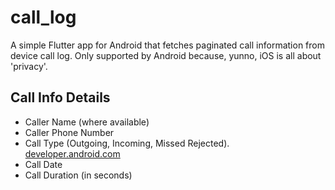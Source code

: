 # call_log

A simple Flutter app for Android that fetches paginated call information from device call log.
Only supported by Android because, yunno, iOS is all about 'privacy'.

## Call Info Details

- Caller Name (where available)
- Caller Phone Number
- Call Type (Outgoing, Incoming, Missed Rejected). [developer.android.com](https://developer.android.com/reference/android/provider/CallLog.Calls.html#TYPE)
- Call Date
- Call Duration (in seconds)